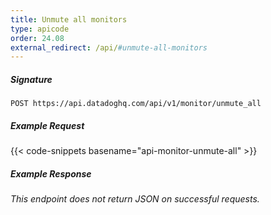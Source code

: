 ```yaml
---
title: Unmute all monitors
type: apicode
order: 24.08
external_redirect: /api/#unmute-all-monitors
---
```


##### Signature
`POST https://api.datadoghq.com/api/v1/monitor/unmute_all`
##### Example Request
{{< code-snippets basename="api-monitor-unmute-all" >}}
##### Example Response
*This endpoint does not return JSON on successful requests.*
